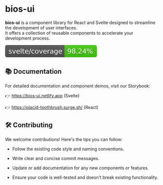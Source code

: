 # bios-ui

**bios-ui** is a component library for React and Svelte designed to streamline the development of user interfaces.  
It offers a collection of reusable components to accelerate your development process.

![Coverage Badge](packages/svelte/coverage/coverage-badge.svg)

## 📚 Documentation

For detailed documentation and component demos, visit our Storybook:

👉 https://bios-ui.netlify.app (Svelte)

👉 https://placid-toothbrush.surge.sh/ (React)

## 🛠️ Contributing

We welcome contributions! Here's the tips you can follow:

- Follow the existing code style and naming conventions.

- Write clear and concise commit messages.

- Update or add documentation for any new components or features.

- Ensure your code is well-tested and doesn't break existing functionality.
